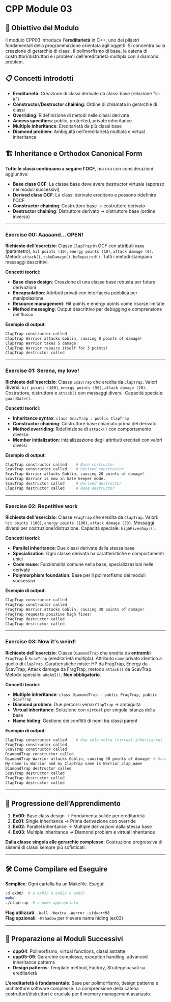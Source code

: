 # CPP Module 03

## 🎯 Obiettivo del Modulo

Il modulo CPP03 introduce l'**ereditarietà** in C++, uno dei pilastri fondamentali della programmazione orientata agli oggetti. Si concentra sulla creazione di gerarchie di classi, il polimorfismo di base, la catena di costruttori/distruttori e i problemi dell'ereditarietà multipla con il diamond problem.

## 📋 Concetti Introdotti

- **Ereditarietà**: Creazione di classi derivate da classi base (relazione "is-a")
- **Constructor/Destructor chaining**: Ordine di chiamata in gerarchie di classi
- **Overriding**: Ridefinizione di metodi nelle classi derivate  
- **Access specifiers**: public, protected, private inheritance
- **Multiple inheritance**: Ereditarietà da più classi base
- **Diamond problem**: Ambiguità nell'ereditarietà multipla e virtual inheritance

## 🏗️ Inheritance e Orthodox Canonical Form

**Tutte le classi continuano a seguire l'OCF**, ma ora con considerazioni aggiuntive:

- **Base class OCF**: La classe base deve avere destructor virtuale (appreso nei moduli successivi)
- **Derived class OCF**: Le classi derivate ereditano e possono ridefinire l'OCF
- **Constructor chaining**: Costruttore base → costruttore derivato
- **Destructor chaining**: Distruttore derivato → distruttore base (ordine inverso)

---

### Exercise 00: Aaaaand... OPEN!
**Richieste dell'esercizio**: Classe `ClapTrap` in OCF con attributi `name` (parametro), `hit points (10)`, `energy points (10)`, `attack damage (0)`. Metodi: `attack()`, `takeDamage()`, `beRepaired()`. Tutti i metodi stampano messaggi descrittivi.

**Concetti teorici**:
- **Base class design**: Creazione di una classe base robusta per future derivazioni
- **Encapsulation**: Attributi privati con interfaccia pubblica per manipolazione
- **Resource management**: Hit points e energy points come risorse limitate
- **Method messaging**: Output descrittivo per debugging e comprensione del flusso

**Esempio di output**:
```bash
ClapTrap constructor called
ClapTrap Warrior attacks Goblin, causing 0 points of damage!
ClapTrap Warrior takes 5 damage!
ClapTrap Warrior repairs itself for 3 points!
ClapTrap destructor called
```

---

### Exercise 01: Serena, my love!
**Richieste dell'esercizio**: Classe `ScavTrap` che eredita da `ClapTrap`. Valori diversi: `hit points (100)`, `energy points (50)`, `attack damage (20)`. Costruttore, distruttore e `attack()` con messaggi diversi. Capacità speciale: `guardGate()`.

**Concetti teorici**:
- **Inheritance syntax**: `class ScavTrap : public ClapTrap`
- **Constructor chaining**: Costruttore base chiamato prima del derivato
- **Method overriding**: Ridefinizione di `attack()` con comportamento diverso
- **Member initialization**: Inizializzazione degli attributi ereditati con valori diversi

**Esempio di output**:
```bash
ClapTrap constructor called    # Base costructor
ScavTrap constructor called    # Derived constructor
ScavTrap Warrior attacks Goblin, causing 20 points of damage!
ScavTrap Warrior is now in Gate keeper mode.
ScavTrap destructor called     # Derived destructor
ClapTrap destructor called     # Base destructor
```

---

### Exercise 02: Repetitive work
**Richieste dell'esercizio**: Classe `FragTrap` che eredita da `ClapTrap`. Valori: `hit points (100)`, `energy points (100)`, `attack damage (30)`. Messaggi diversi per costruzione/distruzione. Capacità speciale: `highFivesGuys()`.

**Concetti teorici**:
- **Parallel inheritance**: Due classi derivate dalla stessa base
- **Specialization**: Ogni classe derivata ha caratteristiche e comportamenti unici
- **Code reuse**: Funzionalità comune nella base, specializzazioni nelle derivate
- **Polymorphism foundation**: Base per il polimorfismo dei moduli successivi

**Esempio di output**:
```bash
ClapTrap constructor called
FragTrap constructor called
FragTrap Warrior attacks Goblin, causing 30 points of damage!
FragTrap requests positive high fives!
FragTrap destructor called
ClapTrap destructor called
```

---

### Exercise 03: Now it's weird!
**Richieste dell'esercizio**: Classe `DiamondTrap` che eredita da **entrambi** `FragTrap` E `ScavTrap` (ereditarietà multipla). Attributo `name` privato identico a quello di `ClapTrap`. Caratteristiche miste: HP da FragTrap, Energy da ScavTrap, Attack damage da FragTrap, metodo `attack()` da ScavTrap. Metodo speciale: `whoAmI()`. **Non obbligatorio**.

**Concetti teorici**:
- **Multiple inheritance**: `class DiamondTrap : public FragTrap, public ScavTrap`
- **Diamond problem**: Due percorsi verso `ClapTrap` → ambiguità
- **Virtual inheritance**: Soluzione con `virtual` per singola istanza della base
- **Name hiding**: Gestione dei conflitti di nomi tra classi parent

**Esempio di output**:
```bash
ClapTrap constructor called    # Una sola volta (virtual inheritance)
FragTrap constructor called
ScavTrap constructor called  
DiamondTrap constructor called
DiamondTrap Warrior attacks Goblin, causing 30 points of damage! # ScavTrap::attack
My name is Warrior and my ClapTrap name is Warrior_clap_name
DiamondTrap destructor called
ScavTrap destructor called
FragTrap destructor called
ClapTrap destructor called
```

---

## 🎯 Progressione dell'Apprendimento

1. **Ex00**: Base class design → Fondamenta solide per ereditarietà
2. **Ex01**: Single inheritance → Prima derivazione con override
3. **Ex02**: Parallel inheritance → Multiple derivazioni dalla stessa base  
4. **Ex03**: Multiple inheritance → Diamond problem e virtual inheritance

**Dalla classe singola alle gerarchie complesse**: Costruzione progressiva di sistemi di classi sempre più sofisticati.

---

## 🛠️ Come Compilare ed Eseguire

**Semplice**: Ogni cartella ha un Makefile. Esegui:
```bash
cd ex00/  # o ex01/ o ex02/ o ex03/
make
./claptrap  # o nome appropriato
```

**Flag utilizzati**: `-Wall -Wextra -Werror -std=c++98`  
**Flag opzionali**: `-Wshadow` per rilevare name hiding (ex03)

---

## 🎯 Preparazione ai Moduli Successivi

- **cpp04**: Polimorfismo, virtual functions, classi astratte
- **cpp05-09**: Gerarchie complesse, exception handling, advanced inheritance patterns
- **Design patterns**: Template method, Factory, Strategy basati su ereditarietà

**L'ereditarietà è fondamentale**: Base per polimorfismo, design patterns e architetture software complesse. La comprensione della catena costruttori/distruttori è cruciale per il memory management avanzato.
